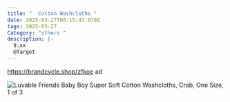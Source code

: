 ```yaml
---
title: "  Cotton Washcloths "
date: 2025-03-27T05:15:47.979Z
tags: 2025-03-27
Category: "others "
description: |-
  9.xx 
  @Target
---
```

https://brandcycle.shop/zfkoe  ad <!--StartFragment-->

![Luvable Friends Baby Boy Super Soft Cotton Washcloths, Crab, One Size, 1 of 3](https://target.scene7.com/is/image/Target/GUEST_8798cb02-0407-4fb0-b8ae-444c982b0660?wid=475&hei=475&qlt=80&fmt=webp)

<!--EndFragment-->